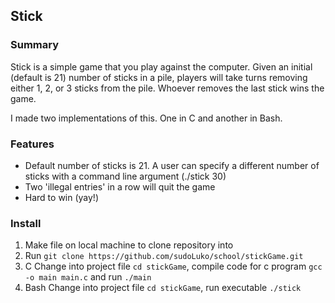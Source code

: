 ## Stick

### Summary

Stick is a simple game that you play against the computer. Given an initial (default is 21) number of sticks in a pile, players will take turns removing either 1, 2, or 3 sticks from the pile. Whoever removes the last stick wins the game.

I made two implementations of this. One in C and another in Bash.

### Features

- Default number of sticks is 21. A user can specify a different number of sticks with a command line argument (./stick 30)
- Two 'illegal entries' in a row will quit the game
- Hard to win (yay!)

### Install
1. Make file on local machine to clone repository into
2. Run `git clone https://github.com/sudoLuko/school/stickGame.git`
3. C
	Change into project file `cd stickGame`, compile code for c program `gcc -o main main.c` and run `./main`
4. Bash
	Change into project file `cd stickGame`, run executable `./stick`
